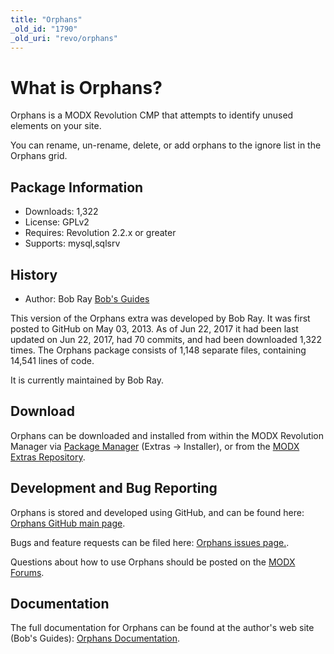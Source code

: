 ```yaml
---
title: "Orphans"
_old_id: "1790"
_old_uri: "revo/orphans"
---
```


# What is Orphans?

Orphans is a MODX Revolution CMP that attempts to identify unused elements on your site.

You can rename, un-rename, delete, or add orphans to the ignore list in the Orphans grid.

## Package Information

- Downloads: 1,322
- License: GPLv2
- Requires: Revolution 2.2.x or greater
- Supports: mysql,sqlsrv

## History

- Author: Bob Ray [Bob's Guides](https://bobsguides.com)

 This version of the Orphans extra was developed by Bob Ray. It was first posted to GitHub on May 03, 2013. As of Jun 22, 2017 it had been last updated on Jun 22, 2017, had 70 commits, and had been downloaded 1,322 times. The Orphans package consists of 1,148 separate files, containing 14,541 lines of code.

It is currently maintained by Bob Ray.

## Download

 Orphans can be downloaded and installed from within the MODX Revolution Manager via [Package Manager](developing-in-modx/advanced-development/package-management "Package Manager") (Extras -> Installer), or from the [MODX Extras Repository](https://modx.com/extras/package/orphans).

## Development and Bug Reporting

 Orphans is stored and developed using GitHub, and can be found here: [Orphans GitHub main page](https://github.com/BobRay/Orphans).

 Bugs and feature requests can be filed here: [Orphans issues page.](https://github.com/BobRay/Orphans/issues).

Questions about how to use Orphans should be posted on the [MODX Forums](https://forums.modx.com).

## Documentation

 The full documentation for Orphans can be found at the author's web site (Bob's Guides): [Orphans Documentation](https://bobsguides.com/orphans-tutorial.html).